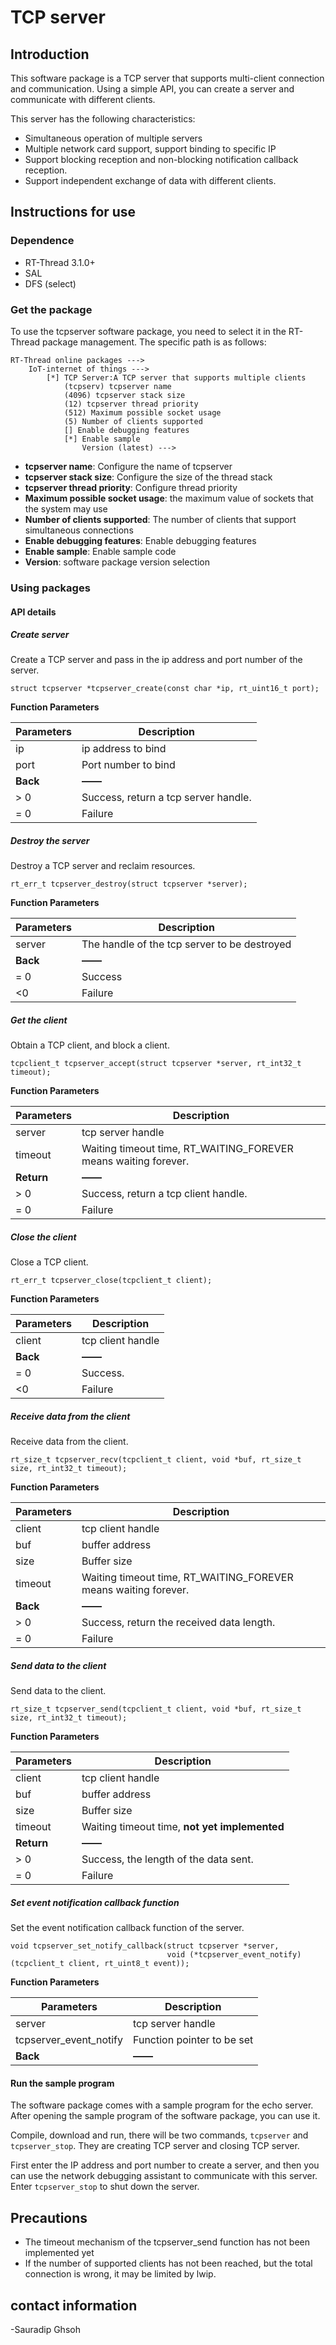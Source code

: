 # TCP server
## Introduction

This software package is a TCP server that supports multi-client connection and communication. Using a simple API, you can create a server and communicate with different clients.

This server has the following characteristics:

- Simultaneous operation of multiple servers
- Multiple network card support, support binding to specific IP
- Support blocking reception and non-blocking notification callback reception.
- Support independent exchange of data with different clients.

## Instructions for use

### Dependence

- RT-Thread 3.1.0+
- SAL
- DFS (select)

### Get the package

To use the tcpserver software package, you need to select it in the RT-Thread package management. The specific path is as follows:

```
RT-Thread online packages --->
    IoT-internet of things --->
        [*] TCP Server:A TCP server that supports multiple clients
            (tcpserv) tcpserver name
            (4096) tcpserver stack size
            (12) tcpserver thread priority
            (512) Maximum possible socket usage
            (5) Number of clients supported
            [] Enable debugging features
            [*] Enable sample
                Version (latest) --->
```

- **tcpserver name**: Configure the name of tcpserver
- **tcpserver stack size**: Configure the size of the thread stack
- **tcpserver thread priority**: Configure thread priority
- **Maximum possible socket usage**: the maximum value of sockets that the system may use
- **Number of clients supported**: The number of clients that support simultaneous connections
- **Enable debugging features**: Enable debugging features
- **Enable sample**: Enable sample code
- **Version**: software package version selection

### Using packages

#### API details

##### Create server

Create a TCP server and pass in the ip address and port number of the server.

```
struct tcpserver *tcpserver_create(const char *ip, rt_uint16_t port);
```

**Function Parameters**

| Parameters | Description |
| -------- | --------------------------------- |
| ip | ip address to bind |
| port | Port number to bind |
| **Back** | **——** |
|> 0 | Success, return a tcp server handle. |
| = 0 | Failure |

##### Destroy the server

Destroy a TCP server and reclaim resources.

```
rt_err_t tcpserver_destroy(struct tcpserver *server);
```

**Function Parameters**

| Parameters | Description |
| -------- | ------------------------- |
| server | The handle of the tcp server to be destroyed |
| **Back** | **——** |
| = 0 | Success |
| <0 | Failure |

##### Get the client

Obtain a TCP client, and block a client.

```
tcpclient_t tcpserver_accept(struct tcpserver *server, rt_int32_t timeout);
```

**Function Parameters**

| Parameters | Description |
| -------- | ------------------------------------------------ |
| server | tcp server handle |
| timeout | Waiting timeout time, RT_WAITING_FOREVER means waiting forever. |
| **Return** | **——** |
|> 0 | Success, return a tcp client handle. |
| = 0 | Failure |

##### Close the client

Close a TCP client.

```
rt_err_t tcpserver_close(tcpclient_t client);
```

**Function Parameters**

| Parameters | Description |
| -------- | ---------------- |
| client | tcp client handle |
| **Back** | **——** |
| = 0 | Success. |
| <0 | Failure |

##### Receive data from the client

Receive data from the client.

```
rt_size_t tcpserver_recv(tcpclient_t client, void *buf, rt_size_t size, rt_int32_t timeout);
```

**Function Parameters**

| Parameters | Description |
| -------- | ------------------------------------------------ |
| client | tcp client handle |
| buf | buffer address |
| size | Buffer size |
| timeout | Waiting timeout time, RT_WAITING_FOREVER means waiting forever. |
| **Back** | **——** |
|> 0 | Success, return the received data length. |
| = 0 | Failure |

##### Send data to the client

Send data to the client.

```
rt_size_t tcpserver_send(tcpclient_t client, void *buf, rt_size_t size, rt_int32_t timeout);
```

**Function Parameters**

| Parameters | Description |
| -------- | ---------------------------- |
| client | tcp client handle |
| buf | buffer address |
| size | Buffer size |
| timeout | Waiting timeout time, **not yet implemented** |
| **Return** | **——** |
|> 0 | Success, the length of the data sent. |
| = 0 | Failure |

##### Set event notification callback function

Set the event notification callback function of the server.

```
void tcpserver_set_notify_callback(struct tcpserver *server,
                                   void (*tcpserver_event_notify)(tcpclient_t client, rt_uint8_t event));
```

**Function Parameters**

| Parameters | Description |
| ---------------------- | ---------------- |
| server | tcp server handle |
| tcpserver_event_notify | Function pointer to be set |
| **Back** | **——** |

#### Run the sample program

The software package comes with a sample program for the echo server. After opening the sample program of the software package, you can use it.

Compile, download and run, there will be two commands, `tcpserver` and `tcpserver_stop`. They are creating TCP server and closing TCP server.

First enter the IP address and port number to create a server, and then you can use the network debugging assistant to communicate with this server. Enter `tcpserver_stop` to shut down the server.


## Precautions

- The timeout mechanism of the tcpserver_send function has not been implemented yet
- If the number of supported clients has not been reached, but the total connection is wrong, it may be limited by lwip.

## contact information

-Sauradip Ghsoh 

